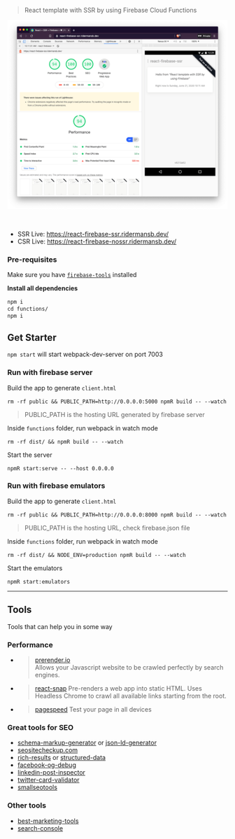 > React template with SSR by using Firebase Cloud Functions


<p align="center">
    <img src="demo.png" />
</p>
<p align="center">
    <a href="https://github.com/Ridermansb/react-firebase-ssr/actions?query=workflow%3Adeploy">
        <img src="https://github.com/Ridermansb/react-firebase-ssr/workflows/deploy/badge.svg" alt="">
    </a>
</p>

 * SSR Live: https://react-firebase-ssr.ridermansb.dev/
 * CSR Live: https://react-firebase-nossr.ridermansb.dev/

### Pre-requisites

Make sure you have [`firebase-tools`][firebase-tools] installed

**Install all dependencies**
```
npm i
cd functions/ 
npm i
```

## Get Starter

`npm start` will start webpack-dev-server on port 7003


### Run with firebase server

Build the app to generate `client.html`

```
rm -rf public && PUBLIC_PATH=http://0.0.0.0:5000 npmR build -- --watch
```

> PUBLIC_PATH is the hosting URL generated by firebase server

Inside `functions` folder, run webpack in watch mode

```
rm -rf dist/ && npmR build -- --watch 
```

Start the server

```
npmR start:serve -- --host 0.0.0.0
```

### Run with firebase emulators

Build the app to generate `client.html`

```
rm -rf public && PUBLIC_PATH=http://0.0.0.0:8000 npmR build -- --watch
```

> PUBLIC_PATH is the hosting URL, check firebase.json file

Inside `functions` folder, run webpack in watch mode

```
rm -rf dist/ && NODE_ENV=production npmR build -- --watch 
```

Start the emulators

```
npmR start:emulators
```

---------

## Tools

Tools that can help you in some way

### Performance

 * > [prerender.io][4]   
   > Allows your Javascript website to be crawled perfectly by search engines.
 * > [react-snap][5]
   > Pre-renders a web app into static HTML. Uses Headless Chrome to crawl all available links starting from the root.
 * > [pagespeed][pagespeed]
   > Test your page in all devices

### Great tools for SEO

 * [schema-markup-generator][1] or [json-ld-generator][json-ld-generator]
 * [seositecheckup.com][seositecheckup]
 * [rich-results][rich-results] or [structured-data][structured-data]
 * [facebook-og-debug][facebook-og-debug]
 * [linkedin-post-inspector][linkedin-post-inspector]
 * [twitter-card-validator][twitter-card-validator]
 * [smallseotools][smallseotools]


### Other tools

 * [best-marketing-tools][best-marketing-tools]
 * [search-console][search-console]

[1]: https://technicalseo.com/tools/schema-markup-generator/
[json-ld-generator]: https://webcode.tools/json-ld-generator
[best-marketing-tools]: https://saijogeorge.com/best-marketing-tools/
[4]: https://prerender.io/
[5]: https://github.com/stereobooster/react-snap
[firebase-tools]: https://firebase.google.com/docs/cli
[search-console]: https://search.google.com/search-console
[seositecheckup]: https://seositecheckup.com/
[pagespeed]: https://developers.google.com/speed/pagespeed/insights/
[rich-results]: https://search.google.com/test/rich-results?utm_campaign=devsite&utm_medium=jsonld&utm_source=recipe
[structured-data]: https://search.google.com/structured-data/testing-tool
[facebook-og-debug]: https://developers.facebook.com/tools/debug/
[smallseotools]: https://smallseotools.com/
[linkedin-post-inspector]: https://www.linkedin.com/post-inspector/
[twitter-card-validator]: https://cards-dev.twitter.com/validator